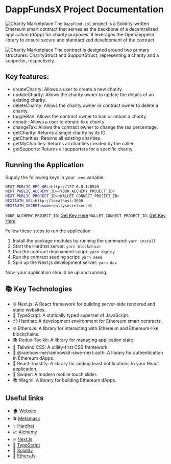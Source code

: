 # DappFundsX Project Documentation

<!-- Read the full tutorial here: **[>> How to build a Decentralized Event Marketplace with Next.js, TypeScript, Tailwind CSS, and Solidity](https://daltonic.github.io)** -->

![Charity Marketplace](./screenshots/1.png)
The `DappFund.sol` project is a Solidity-written Ethereum smart contract that serves as the backbone of a decentralized application (dApp) for charity purposes. It leverages the OpenZeppelin library to ensure secure and standardized development of the contract.

![Charity Marketplace](./screenshots/0.png)
The contract is designed around two primary structures: CharityStruct and SupportStruct, representing a charity and a supporter, respectively.

## Key features:

- createCharity: Allows a user to create a new charity.
- updateCharity: Allows the charity owner to update the details of an existing charity.
- deleteCharity: Allows the charity owner or contract owner to delete a charity.
- toggleBan: Allows the contract owner to ban or unban a charity.
- donate: Allows a user to donate to a charity.
- changeTax: Allows the contract owner to change the tax percentage.
- getCharity: Returns a single charity by its ID.
- getCharities: Returns all existing charities.
- getMyCharities: Returns all charities created by the caller.
- getSupports: Returns all supporters for a specific charity.

## Running the Application

Supply the following keys in your `.env` variable:

```sh
NEXT_PUBLIC_RPC_URL=http://127.0.0.1:8545
NEXT_PUBLIC_ALCHEMY_ID=<YOUR_ALCHEMY_PROJECT_ID>
NEXT_PUBLIC_PROJECT_ID=<WALLET_CONNECT_PROJECT_ID>
NEXTAUTH_URL=http://localhost:3000
NEXTAUTH_SECRET=somereallysecretsecret
```

`YOUR_ALCHEMY_PROJECT_ID`: [Get Key Here](https://dashboard.alchemy.com/)
`WALLET_CONNECT_PROJECT_ID`: [Get Key Here](https://cloud.walletconnect.com/sign-in)

Follow these steps to run the application:

1. Install the package modules by running the command: `yarn install`
2. Start the Hardhat server: `yarn blockchain`
3. Run the contract deployment script: `yarn deploy`
4. Run the contract seeding script: `yarn seed`
5. Spin up the Next.js development server: `yarn dev`

Now, your application should be up and running.

## 📚 Key Technologies

- 🌐 Next.js: A React framework for building server-side rendered and static websites.
- 📘 TypeScript: A statically typed superset of JavaScript.
- 📦 Hardhat: A development environment for Ethereum smart contracts.
- 🌐 EthersJs: A library for interacting with Ethereum and Ethereum-like blockchains.
- 📚 Redux-Toolkit: A library for managing application state.
- 🎨 Tailwind CSS: A utility-first CSS framework.
- 🌈 @rainbow-me/rainbowkit-siwe-next-auth: A library for authentication in Ethereum dApps.
- 📝 React-Toastify: A library for adding toast notifications to your React application.
- 📜 Swiper: A modern mobile touch slider.
- 📚 Wagmi: A library for building Ethereum dApps.

## Useful links

- 🏠 [Website](https://dappmentors.org/)
- ⚽ [Metamask](https://metamask.io/)
- 💡 [Hardhat](https://hardhat.org/)
- 📈 [Alchemy](https://dashboard.alchemy.com/)
- 🔥 [NextJs](https://nextjs.org/)
- 🎅 [TypeScript](https://www.typescriptlang.org/)
- 🐻 [Solidity](https://soliditylang.org/)
- 👀 [EthersJs](https://docs.ethers.io/v5/)